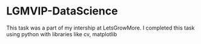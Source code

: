 # LGMVIP-DataScience
This task was a part of my intership at LetsGrowMore. I completed this task using python with libraries like cv, matplotlib
